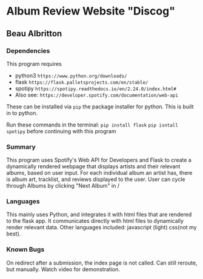 # Album Review Website "Discog"
## Beau Albritton

### Dependencies
This program requires
* python3 `https://www.python.org/downloads/`
* flask `https://flask.palletsprojects.com/en/stable/`
* spotipy `https://spotipy.readthedocs.io/en/2.24.0/index.html#`
* Also see: `https://developer.spotify.com/documentation/web-api`


These can be installed via `pip` the package installer for python. This is built in to python.

Run these commands in the terminal:
`pip install flask`
`pip isntall spotipy`
before continuing with this program

### Summary

This program uses Spotify's Web API for Developers and Flask to create a dynamically rendered webpage that displays artists and their relevant albums, based on user input. For each individual album an artist has, there is album art, tracklist, and reviews displayed to the user. User can cycle through Albums by clicking "Next Album" in /

### Languages

This mainly uses Python, and integrates it with html files that are rendered to the flask app. It communicates directly with html files to dynamically render relevant data. Other languages included: javascript (light) css(not my best).

### Known Bugs

On redirect after a submission, the index page is not called. Can still reroute, but manually. Watch video for demonstration.
